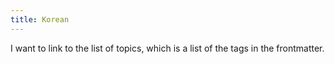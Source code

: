 ```yaml
---
title: Korean
---
```


I want to link to the list of topics, which is a list of the tags in the frontmatter.
